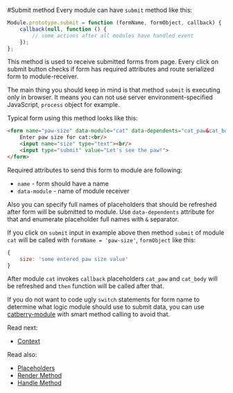 #Submit method
Every module can have `submit` method like this:
```javascript
Module.prototype.submit = function (formName, formObject, callback) {
	callback(null, function () {
		// some actions after all modules have handled event
	}); 
};
```

This method is used to receive submitted forms from page. Every click on submit
button checks if form has required attributes and route serialized form to 
module-receiver.

The main thing you should keep in mind is that method `submit` is executing only
in browser. It means you can not use server environment-specified
JavaScript, `process` object for example.

Typical form using this method looks like this:
```html
<form name="paw-size" data-module="cat" data-dependents="cat_paw&cat_body">
    Enter paw size for cat:<br/>
    <input name="size" type="text"><br/>
    <input type="submit" value="Let's see the paw!">
</form>
```
Required attributes to send this form to module are following:

* `name` - form should have a name
* `data-module` - name of module receiver

Also you can specify full names of placeholders that should be refreshed after
form will be submitted to module. Use `data-dependents` attribute for that and
enumerate placeholder full names with `&` separator.

If you click on `submit` input in example above then method `submit` of module
`cat` will be called with `formName = 'paw-size'`, `formObject` like this:
```javascript
{
	size: 'some entered paw size value'
}
```
After module `cat` invokes `callback` placeholders `cat_paw` and `cat_body` will
be refreshed and `then` function will be called after that. 

If you do not want to code ugly `switch` statements for form name 
to determine what logic module should use to submit data, you can use
[catberry-module](https://www.npmjs.org/package/catberry-module) with smart 
method calling to avoid that.

Read next:

* [Context](context.md)

Read also:

* [Placeholders](placeholders.md)
* [Render Method](render-method.md)
* [Handle Method](handle-method.md)